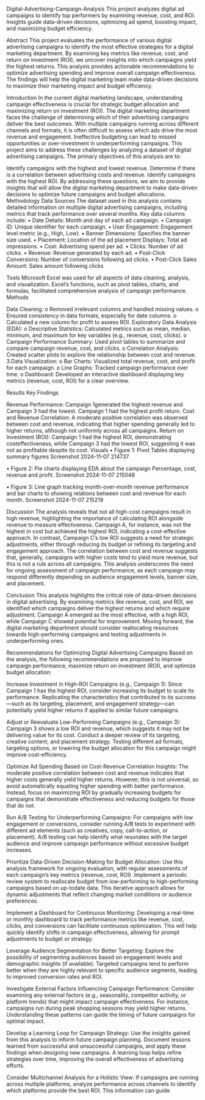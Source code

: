 Digital-Advertising-Campaign-Analysis
This project analyzes digital ad campaigns to identify top performers by examining revenue, cost, and ROI. Insights guide data-driven decisions, optimizing ad spend, boosting impact, and maximizing budget efficiency.

Abstract
This project evaluates the performance of various digital advertising campaigns to identify the most effective strategies for a digital marketing department. By examining key metrics like revenue, cost, and return on investment (ROI), we uncover insights into which campaigns yield the highest returns. This analysis provides actionable recommendations to optimize advertising spending and improve overall campaign effectiveness. The findings will help the digital marketing team make data-driven decisions to maximize their marketing impact and budget efficiency.

Introduction
In the current digital marketing landscape, understanding campaign effectiveness is crucial for strategic budget allocation and maximizing return on investment (ROI). The digital marketing department faces the challenge of determining which of their advertising campaigns deliver the best outcomes. With multiple campaigns running across different channels and formats, it is often difficult to assess which ads drive the most revenue and engagement. Ineffective budgeting can lead to missed opportunities or over-investment in underperforming campaigns. This project aims to address these challenges by analyzing a dataset of digital advertising campaigns. The primary objectives of this analysis are to:

Identify campaigns with the highest and lowest revenue.
Determine if there is a correlation between advertising costs and revenue.
Identify campaigns with the highest ROI. By addressing these questions, we aim to provide insights that will allow the digital marketing department to make data-driven decisions to optimize future campaigns and budget allocations.
Methodology
Data Sources The dataset used in this analysis contains detailed information on multiple digital advertising campaigns, including metrics that track performance over several months. Key data columns include: • Date Details: Month and day of each ad campaign. • Campaign ID: Unique identifier for each campaign. • User Engagement: Engagement level metric (e.g., High, Low). • Banner Dimensions: Specifies the banner size used. • Placement: Location of the ad placement Displays: Total ad impressions. • Cost: Advertising spend per ad. • Clicks: Number of ad clicks. • Revenue: Revenue generated by each ad. • Post-Click Conversions: Number of conversions following ad clicks. • Post-Click Sales Amount: Sales amount following clicks

Tools Microsoft Excel was used for all aspects of data cleaning, analysis, and visualization. Excel’s functions, such as pivot tables, charts, and formulas, facilitated comprehensive analysis of campaign performance. Methods

Data Cleaning: o Removed irrelevant columns and handled missing values. o Ensured consistency in data formats, especially for date columns. o Calculated a new column for profit to assess ROI.
Exploratory Data Analysis (EDA): o Descriptive Statistics: Calculated metrics such as mean, median, minimum, and maximum for key variables (e.g., revenue, cost, clicks). o Campaign Performance Summary: Used pivot tables to summarize and compare campaign revenue, cost, and clicks. o Correlation Analysis: Created scatter plots to explore the relationship between cost and revenue.
3.Data Visualization: o Bar Charts: Visualized total revenue, cost, and profit for each campaign. o Line Graphs: Tracked campaign performance over time. o Dashboard: Developed an interactive dashboard displaying key metrics (revenue, cost, ROI) for a clear overview.

Results
Key Findings

Revenue Performance: Campaign 1generated the highest revenue and Campaign 3 had the lowest. Campaign 1 had the highest profit return.
Cost and Revenue Correlation: A moderate positive correlation was observed between cost and revenue, indicating that higher spending generally led to higher returns, although not uniformly across all campaigns.
Return on Investment (ROI): Campaign 1 had the highest ROI, demonstrating costeffectiveness, while Campaign 3 had the lowest ROI, suggesting it was not as profitable despite its cost.
Visuals
• Figure 1: Pivot Tables displaying summary figures Screenshot 2024-11-07 214737

• Figure 2: Pie charts displaying EDA about the campaign Percentage, cost, revenue and profit. Screenshot 2024-11-07 215048

• Figure 3: Line graph tracking month-over-month revenue performance and bar charts to showing relations between cost and revenue for each month. Screenshot 2024-11-07 215219

Discussion
The analysis reveals that not all high-cost campaigns result in high revenue, highlighting the importance of calculating ROI alongside revenue to measure effectiveness. Campaign A, for instance, was not the highest in cost but achieved the highest ROI, indicating a cost-effective approach. In contrast, Campaign C’s low ROI suggests a need for strategic adjustments, either through reducing its budget or refining its targeting and engagement approach. The correlation between cost and revenue suggests that, generally, campaigns with higher costs tend to yield more revenue, but this is not a rule across all campaigns. This analysis underscores the need for ongoing assessment of campaign performance, as each campaign may respond differently depending on audience engagement levels, banner size, and placement.

Conclusion
This analysis highlights the critical role of data-driven decisions in digital advertising. By examining metrics like revenue, cost, and ROI, we identified which campaigns deliver the highest returns and which require adjustment. Campaign A emerged as the most effective, with a high ROI, while Campaign C showed potential for improvement. Moving forward, the digital marketing department should consider reallocating resources towards high-performing campaigns and testing adjustments in underperforming ones.

Recommendations for Optimizing Digital Advertising Campaigns
Based on the analysis, the following recommendations are proposed to improve campaign performance, maximize return on investment (ROI), and optimize budget allocation:

Increase Investment in High-ROI Campaigns (e.g., Campaign 1): Since Campaign 1 has the highest ROI, consider increasing its budget to scale its performance. Replicating the characteristics that contributed to its success—such as its targeting, placement, and engagement strategy—can potentially yield higher returns if applied to similar future campaigns.

Adjust or Reevaluate Low-Performing Campaigns (e.g., Campaign 3): Campaign 3 shows a low ROI and revenue, which suggests it may not be delivering value for its cost. Conduct a deeper review of its targeting, creative content, and placement strategy. Testing different ad formats, targeting options, or lowering the budget allocation for this campaign might improve cost-efficiency.

Optimize Ad Spending Based on Cost-Revenue Correlation Insights: The moderate positive correlation between cost and revenue indicates that higher costs generally yield higher returns. However, this is not universal, so avoid automatically equating higher spending with better performance. Instead, focus on maximizing ROI by gradually increasing budgets for campaigns that demonstrate effectiveness and reducing budgets for those that do not.

Run A/B Testing for Underperforming Campaigns: For campaigns with low engagement or conversions, consider running A/B tests to experiment with different ad elements (such as creatives, copy, call-to-action, or placement). A/B testing can help identify what resonates with the target audience and improve campaign performance without excessive budget increases.

Prioritize Data-Driven Decision-Making for Budget Allocation: Use this analysis framework for ongoing evaluation, with regular assessments of each campaign’s key metrics (revenue, cost, ROI). Implement a periodic review system to reallocate budget from low-performing to high-performing campaigns based on up-todate data. This iterative approach allows for dynamic adjustments that reflect changing market conditions or audience preferences.

Implement a Dashboard for Continuous Monitoring: Developing a real-time or monthly dashboard to track performance metrics like revenue, cost, clicks, and conversions can facilitate continuous optimization. This will help quickly identify shifts in campaign effectiveness, allowing for prompt adjustments to budget or strategy.

Leverage Audience Segmentation for Better Targeting: Explore the possibility of segmenting audiences based on engagement levels and demographic insights (if available). Targeted campaigns tend to perform better when they are highly relevant to specific audience segments, leading to improved conversion rates and ROI.

Investigate External Factors Influenciing Campaign Performance: Consider examining any external factors (e.g., seasonality, competitor activity, or platform trends) that might impact campaign effectiveness. For instance, campaigns run during peak shopping seasons may yield higher returns. Understanding these patterns can guide the timing of future campaigns for optimal impact.

Develop a Learning Loop for Campaign Strategy: Use the insights gained from this analysis to inform future campaign planning. Document lessons learned from successful and unsuccessful campaigns, and apply these findings when designing new campaigns. A learning loop helps refine strategies over time, improving the overall effectiveness of advertising efforts.

Consider Multichannel Analysis for a Holistic View: If campaigns are running across multiple platforms, analyze performance across channels to identify which platforms provide the best ROI. This information can guide
